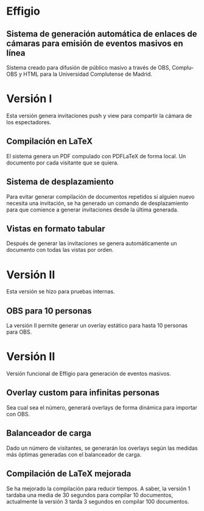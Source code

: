 # Effigio
## Sistema de generación automática de enlaces de cámaras para emisión de eventos masivos en línea

Sistema creado para difusión de público masivo a través de OBS, Complu-OBS y HTML para la Universidad Complutense de Madrid.

# Versión I

Esta versión genera invitaciones push y view para compartir la cámara de los espectadores.

## Compilación en LaTeX

El sistema genera un PDF compulado con PDFLaTeX de forma local. Un documento por cada visitante que se quiera.

## Sistema de desplazamiento

Para evitar generar compilación de documentos repetidos si alguien nuevo necesita una invitación, se ha generado un comando de desplazamiento para que comience a generar invitaciones desde la última generada.

## Vistas en formato tabular

Después de generar las invitaciones se genera automáticamente un documento con todas las vistas por orden.

# Versión II

Esta versión se hizo para pruebas internas.

## OBS para 10 personas

La versión II permite generar un overlay estático para hasta 10 personas para OBS.

# Versión II

Versión funcional de Effigio para generación de eventos masivos.

## Overlay custom para infinitas personas

Sea cual sea el número, generará overlays de forma dinámica para importar con OBS.

## Balanceador de carga

Dado un número de visitantes, se generarán los overlays según las medidas más óptimas generadas con el balanceador de carga.

## Compilación de LaTeX mejorada

Se ha mejorado la compilación para reducir tiempos.
A saber, la versión 1 tardaba una media de 30 segundos para compilar 10 documentos, actualmente la versión 3 tarda 3 segundos en compilar 100 documentos.
